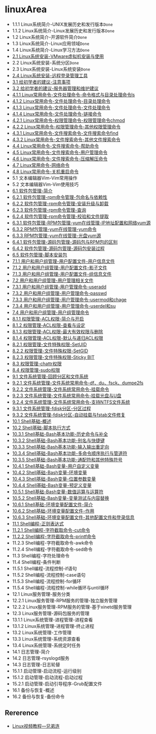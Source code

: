 # linuxArea

- 1.1.1 Linux系统简介-UNIX发展历史和发行版本`Done`
- 1.1.2 Linux系统简介-Linux发展历史和发行版本`Done`
- 1.2 Linux系统简介-开源软件简介`Done`
- 1.3 Linux系统简介-Linux应用领域`Done`
- 1.4 Linux系统简介-Linux学习方法`Done`
- [2.1 Linux系统安装-VMware虚拟机安装与使用](doc/2.1.md)
- 2.2 Linux系统安装-系统分区`Done`
- 2.3 Linux系统安装-Linux系统安装`Done`
- [2.4 Linux系统安装-远程登录管理工具](doc/2.4.md)
- [3.1 给初学者的建议-注意事项](doc/3.1.md)
- [3.2 给初学者的建议-服务器管理和维护建议](doc/3.2.md)
- [4.1.1 Linux常用命令-文件处理命令-命令格式与目录处理命令ls](doc/4.1.1.md)
- [4.1.2 Linux常用命令-文件处理命令-目录处理命令](doc/4.1.2.md)
- [4.1.3 Linux常用命令-文件处理命令-文件处理命令](doc/4.1.3.md)
- [4.1.4 Linux常用命令-文件处理命令-链接命令](doc/4.1.4.md)
- [4.2.1 Linux常用命令-权限管理命令-权限管理命令chmod](doc/4.2.1.md)
- [4.2.2 Linux常用命令-权限管理命令-其他权限管理命令](doc/4.2.2.md)
- [4.3.1 Linux常用命令-文件搜索命令-文件搜索命令find](doc/4.3.1.md)
- [4.3.2 Linux常用命令-文件搜索命令-其他文件搜索命令](doc/4.3.2.md)
- [4.4 Linux常用命令-文件搜索命令-帮助命令](doc/4.4.md)
- [4.5 Linux常用命令-文件搜索命令-用户管理命令](doc/4.5.md)
- [4.6 Linux常用命令-文件搜索命令-压缩解压命令](doc/4.6.md)
- [4.7 Linux常用命令-网络命令](doc/4.7.md)
- [4.8 Linux常用命令-关机重启命令](doc/4.8.md)
- 5.1 文本编辑器Vim-Vim常用操作
- 5.2 文本编辑器Vim-Vim使用技巧
- [6.1 软件包管理-简介](doc/6.1.md)
- [6.2.1 软件包管理-rpm命令管理-包命名与依赖性](doc/6.2.1.md)
- [6.2.2 软件包管理-rpm命令管理-安装升级与卸载](doc/6.2.2.md)
- [6.2.3 软件包管理-rpm命令管理-查询](doc/6.2.3.md)
- [6.2.4 软件包管理-rpm命令管理-校验和文件提取](doc/6.2.4.md)
- [6.3.1 软件包管理-RPM包管理-yum在线管理-IP地址配置和网络yum源](doc/6.3.1.md)
- [6.3.2 RPM包管理-yum在线管理-yum命令](doc/6.3.2.md)
- [6.3.3 RPM包管理-yum在线管理-光盘yum源](doc/6.3.3.md)
- [6.4.1 软件包管理-源码包管理-源码包与RPM包的区别](doc/6.4.1.md)
- [6.4.2 软件包管理-源码包管理-源码包安装过程](doc/6.4.2.md)
- [6.5 软件包管理-脚本安装包](doc/6.5.md)
- [7.1.1 用户和用户组管理-用户配置文件-用户信息文件](doc/7.1.1.md)
- [7.1.2 用户和用户组管理-用户配置文件-影子文件](doc/7.1.2.md)
- [7.1.3 用户和用户组管理-用户配置文件-组信息文件](doc/7.1.3.md)
- [7.2 用户和用户组管理-用户管理相关文件](doc/7.2.md)
- [7.3.1 用户和用户组管理-用户管理命令-useradd](doc/7.3.1.md)
- [7.3.2 用户和用户组管理-用户管理命令-passwd](doc/7.3.2.md)
- [7.3.3 用户和用户组管理-用户管理命令-usermod和chage](doc/7.3.3.md)
- [7.3.4 用户和用户组管理-用户管理命令-userdel和su](doc/7.3.4.md)
- [7.4 用户和用户组管理-用户组管理命令](doc/7.4.md)
- [8.1.1 权限管理-ACL权限-简介与开启](doc/8.1.1.md)
- [8.1.2 权限管理-ACL权限-查看与设定](doc/8.1.2.md)
- [8.1.3 权限管理-ACL权限-最大有效权限与删除](doc/8.1.3.md)
- [8.1.4 权限管理-ACL权限-默认与递归ACL权限](doc/8.1.4.md)
- [8.2.1 权限管理-文件特殊权限-SetUID](doc/8.2.1.md)
- [8.2.2 权限管理-文件特殊权限-SetGID](doc/8.2.2.md)
- [8.2.3 权限管理-文件特殊权限-Sticky BIT](doc/8.2.3.md)
- [8.3 权限管理-chattr权限](doc/8.3.md)
- [8.4 权限管理-sudo权限](doc/8.4.md)
- [9.1 文件系统管理-回顾分区和文件系统](doc/9.1.md)
- [9.2.1 文件系统管理-文件系统常用命令-df、du、fsck、dumpe2fs](doc/9.2.1.md)
- [9.2.2 文件系统管理-文件系统常用命令-挂载命令](doc/9.2.2.md)
- [9.2.3 文件系统管理-文件系统常用命令-挂载光盘与U盘](doc/9.2.3.md)
- [9.2.4 文件系统管理-文件系统常用命令-支持NTFS文件系统](doc/9.2.4.md)
- [9.3.1 文件系统管理-fdisk分区-分区过程](doc/9.3.1.md)
- [9.3.2 文件系统管理-fdisk分区-自动挂载与fstab文件修复](doc/9.3.2.md)
- [10.1 Shell基础-概述](doc/10.1.md)
- [10.2 Shell基础-脚本执行方式](doc/10.2.md)
- [10.3.1 Shell基础-Bash基本功能-历史命令与补全](doc/10.3.1.md)
- [10.3.2 Shell基础-Bash基本功能-别名与快捷键](doc/10.3.2.md)
- [10.3.3 Shell基础-Bash基本功能-输入输出重定向](doc/10.3.3.md)
- [10.3.4 Shell基础-Bash基本功能-多命令顺序执行与管道符](doc/10.3.4.md)
- [10.3.5 Shell基础-Bash基本功能-通配符和其他特殊符号](doc/10.3.5.md)
- [10.4.1 Shell基础-Bash变量-用户自定义变量](doc/10.4.1.md)
- [10.4.2 Shell基础-Bash变量-环境变量](doc/10.4.2.md)
- [10.4.3 Shell基础-Bash变量-位置参数变量](doc/10.4.3.md)
- [10.4.4 Shell基础-Bash变量-预定义变量](doc/10.4.4.md)
- [10.5.1 Shell基础-Bash变量-数值运算与运算符](doc/10.5.1.md)
- [10.5.2 Shell基础-Bash变量-变量测试与内容替换](doc/10.5.2.md)
- [10.6.1 Shell基础-环境变量配置文件-简介](doc/10.6.1.md)
- [10.6.2 Shell基础-环境变量配置文件-作用](doc/10.6.2.md)
- [10.6.3 Shell基础-环境变量配置文件-其他配置文件和登录信息](doc/10.6.3.md)
- [11.1 Shell编程-正则表达式](doc/11.1.md)
- [11.2.1 Shell编程-字符截取命令-cut命令](doc/11.2.1.md)
- [11.2.2 Shell编程-字符截取命令-printf命令](doc/11.2.2.md)
- 11.2.3 Shell编程-字符截取命令-awk命令
- 11.2.4 Shell编程-字符截取命令-sed命令
- 11.3 Shell编程-字符处理命令
- 11.4 Shell编程-条件判断
- 11.5.1 Shell编程-流程控制-if语句
- 11.5.2 Shell编程-流程控制-case语句
- 11.5.3 Shell编程-流程控制-for循环
- 11.5.4 Shell编程-流程控制-while循环与until循环
- 12.1 Linux服务管理-服务分类
- 12.2.1 Linux服务管理-RPM服务的管理-独立服务管理
- 12.2.2 Linux服务管理-RPM服务的管理-基于xinetd服务管理
- 12.3 Linux服务管理-源码包服务的管理
- 13.1.1 Linux系统管理-进程管理-进程查看
- 13.1.2 Linux系统管理-进程管理-终止进程
- 13.2 Linux系统管理-工作管理
- 13.3 Linux系统管理-系统资源查看
- 13.4 Linux系统管理-系统定时任务
- 14.1 日志管理-简介
- 14.2 日志管理-rsyslogd服务
- 14.3 日志管理-日志轮替
- 15.1.1 启动管理-启动流程-运行级别
- 15.1.2 启动管理-启动流程-启动过程
- 15.2.1 启动管理-启动引导程序-Grub配置文件
- 16.1 备份与恢复-概述
- 16.2 备份与恢复-备份命令

## Rererence

- [Linux视频教程—兄弟连](https://www.bilibili.com/video/av18156598)
